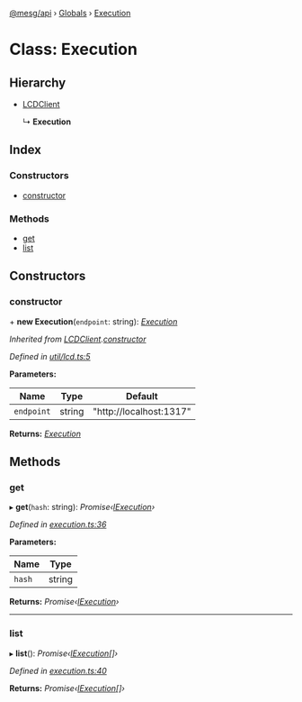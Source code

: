 [@mesg/api](../README.md) › [Globals](../globals.md) › [Execution](execution.md)

# Class: Execution

## Hierarchy

* [LCDClient](lcdclient.md)

  ↳ **Execution**

## Index

### Constructors

* [constructor](execution.md#constructor)

### Methods

* [get](execution.md#get)
* [list](execution.md#list)

## Constructors

###  constructor

\+ **new Execution**(`endpoint`: string): *[Execution](execution.md)*

*Inherited from [LCDClient](lcdclient.md).[constructor](lcdclient.md#constructor)*

*Defined in [util/lcd.ts:5](https://github.com/mesg-foundation/js-sdk/blob/6f7dc6f/packages/api/src/util/lcd.ts#L5)*

**Parameters:**

Name | Type | Default |
------ | ------ | ------ |
`endpoint` | string | "http://localhost:1317" |

**Returns:** *[Execution](execution.md)*

## Methods

###  get

▸ **get**(`hash`: string): *Promise‹[IExecution](../globals.md#iexecution)›*

*Defined in [execution.ts:36](https://github.com/mesg-foundation/js-sdk/blob/6f7dc6f/packages/api/src/execution.ts#L36)*

**Parameters:**

Name | Type |
------ | ------ |
`hash` | string |

**Returns:** *Promise‹[IExecution](../globals.md#iexecution)›*

___

###  list

▸ **list**(): *Promise‹[IExecution](../globals.md#iexecution)[]›*

*Defined in [execution.ts:40](https://github.com/mesg-foundation/js-sdk/blob/6f7dc6f/packages/api/src/execution.ts#L40)*

**Returns:** *Promise‹[IExecution](../globals.md#iexecution)[]›*
